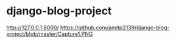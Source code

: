 # django-blog-project

http://127.0.0.1:8000/
https://github.com/amitp2139/django-blog-project/blob/master/Capture1.PNG
